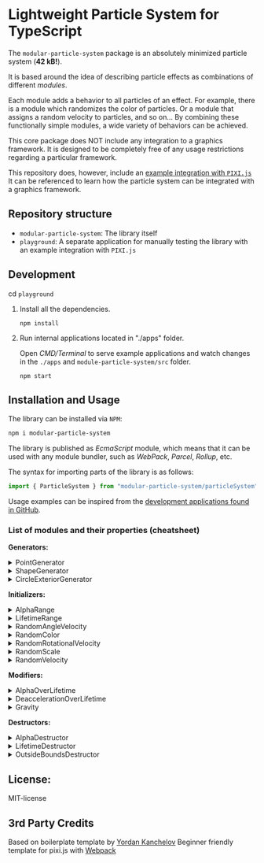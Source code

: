 <!---
This README is displayed in the front page of GitHub page
--->

# Lightweight Particle System for TypeScript

The `modular-particle-system` package is an absolutely minimized particle system (**42 kB!**).

It is based around the idea of describing particle effects as combinations of different _modules_.

Each module adds a behavior to all particles of an effect.
For example, there is a module which randomizes the color of particles.
Or a module that assigns a random velocity to particles, and so on...
By combining these functionally simple modules, a wide variety of behaviors can be achieved.

This core package does NOT include any integration to a graphics framework.
It is designed to be completely free of any usage restrictions regarding a particular framework.

This repository does, however, include an [example integration with `PIXI.js`](https://github.com/Risto-Paasivirta/ParticleSystem/tree/nk/singleplayer/playground/apps/helpers/renderer/renderer.ts)
It can be referenced to learn how the particle system can be integrated with a graphics framework.

## Repository structure

- `modular-particle-system`: The library itself
- `playground`: A separate application for manually testing the library with an example integration with `PIXI.js`

## Development

cd `playground`

1. Install all the dependencies.

   ```
   npm install
   ```

2. Run internal applications located in "./apps" folder.

   Open _CMD/Terminal_ to serve example applications and watch changes in the `./apps` and `module-particle-system/src` folder.

   ```
   npm start
   ```

## Installation and Usage

The library can be installed via `NPM`:

```bash
npm i modular-particle-system
```

The library is published as _EcmaScript_ module, which means that it can be used with any module bundler, such as _WebPack_, _Parcel_, _Rollup_, etc.

The syntax for importing parts of the library is as follows:

```js
import { ParticleSystem } from "modular-particle-system/particleSystem";
```

Usage examples can be inspired from the [development applications found in GitHub](https://github.com/Risto-Paasivirta/ParticleSystem/tree/nk/singleplayer/playground/apps).

### List of modules and their properties (cheatsheet)

**Generators:**

<details><summary>PointGenerator</summary>

   - `interval: number`
   - `position: Position`

</details>

<details><summary>ShapeGenerator</summary>

   - `interval: number`
   - `shape: Shape`

</details>

<details><summary>CircleExteriorGenerator</summary>

   - `interval: number`
   - `center: Position`
   - `radius: number`
   - `nextParticleAngle: number`
   - `angleStep: number`

</details>

**Initializers:**

<details><summary>AlphaRange</summary>

   - `min: number`
   - `max: number`

</details>

<details><summary>LifetimeRange</summary>

   - `min: number`
   - `max: number`

</details>

<details><summary>RandomAngleVelocity</summary>

   - `min: number`
   - `max: number`

</details>

<details><summary>RandomColor</summary>

   - `palette: Color[]`

</details>

<details><summary>RandomRotationalVelocity</summary>

   - `min: number`
   - `max: number`

</details>

<details><summary>RandomScale</summary>

   - `min: number`
   - `max: number`

</details>

<details><summary>RandomVelocity</summary>

   - `randomX: Range`
   - `randomY: Range`

</details>

**Modifiers:**

<details><summary>AlphaOverLifetime</summary>

   - `easing: EasingFunction`

</details>

<details><summary>DeaccelerationOverLifetime</summary>

   - `easing: EasingFunction`

</details>

<details><summary>Gravity</summary>

   - `strength: number`

</details>

**Destructors:**

<details><summary>AlphaDestructor</summary>

</details>

<details><summary>LifetimeDestructor</summary>

</details>

<details><summary>OutsideBoundsDestructor</summary>

   - `bounds: Shape`

</details>

## License:

MIT-license

## 3rd Party Credits

Based on boilerplate template by [Yordan Kanchelov](https://github.com/yordan-kanchelov/pixi-typescript-boilerplate)
Beginner friendly template for pixi.js with [Webpack](https://webpack.js.org/)
